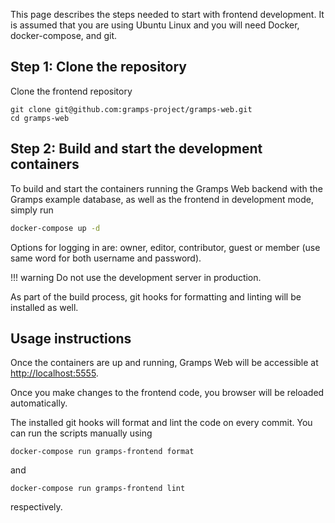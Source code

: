 This page describes the steps needed to start with frontend development. It is assumed that you are using Ubuntu Linux and you will need Docker, docker-compose, and git.

## Step 1: Clone the repository

Clone the frontend repository
```
git clone git@github.com:gramps-project/gramps-web.git
cd gramps-web
```

## Step 2: Build and start the development containers

To build and start the containers running the Gramps Web backend with the Gramps example database, as well as the frontend in development mode, simply run

```bash
docker-compose up -d
```

Options for logging in are: owner, editor, contributor, guest or member (use same word for both username and password).

!!! warning
    Do not use the development server in production.

As part of the build process, git hooks for formatting and linting will be installed as well.

## Usage instructions

Once the containers are up and running, Gramps Web will be accessible at [http://localhost:5555](http://localhost:5555).

Once you make changes to the frontend code, you browser will be reloaded automatically.

The installed git hooks will format and lint the code on every commit. You can run the scripts manually using

```
docker-compose run gramps-frontend format
```
and
```
docker-compose run gramps-frontend lint
```
respectively.
